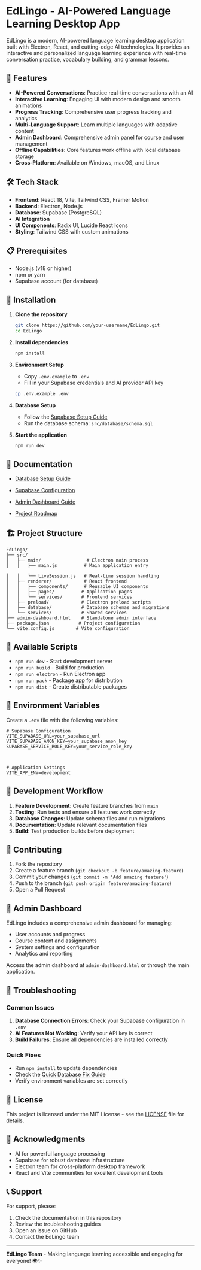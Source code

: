 # EdLingo - AI-Powered Language Learning Desktop App

EdLingo is a modern, AI-powered language learning desktop application built with Electron, React, and cutting-edge AI technologies. It provides an interactive and personalized language learning experience with real-time conversation practice, vocabulary building, and grammar lessons.

## 🚀 Features

- **AI-Powered Conversations**: Practice real-time conversations with an AI
- **Interactive Learning**: Engaging UI with modern design and smooth animations
- **Progress Tracking**: Comprehensive user progress tracking and analytics
- **Multi-Language Support**: Learn multiple languages with adaptive content
- **Admin Dashboard**: Comprehensive admin panel for course and user management
- **Offline Capabilities**: Core features work offline with local database storage
- **Cross-Platform**: Available on Windows, macOS, and Linux

## 🛠️ Tech Stack

- **Frontend**: React 18, Vite, Tailwind CSS, Framer Motion
- **Backend**: Electron, Node.js
- **Database**: Supabase (PostgreSQL)
- **AI Integration**
- **UI Components**: Radix UI, Lucide React Icons
- **Styling**: Tailwind CSS with custom animations

## 📋 Prerequisites

- Node.js (v18 or higher)
- npm or yarn
- Supabase account (for database)


## 🔧 Installation

1. **Clone the repository**
   ```bash
   git clone https://github.com/your-username/EdLingo.git
   cd EdLingo
   ```

2. **Install dependencies**
   ```bash
   npm install
   ```

3. **Environment Setup**
   - Copy `.env.example` to `.env`
   - Fill in your Supabase credentials and AI provider API key
   ```bash
   cp .env.example .env
   ```

4. **Database Setup**
   - Follow the [Supabase Setup Guide](./SUPABASE_SETUP.md)
   - Run the database schema: `src/database/schema.sql`

5. **Start the application**
   ```bash
   npm run dev
   ```

## 📖 Documentation

- [Database Setup Guide](./DATABASE_SETUP_GUIDE.md)
- [Supabase Configuration](./SUPABASE_SETUP.md)
- [Admin Dashboard Guide](./ADMIN_DASHBOARD_README.md)

- [Project Roadmap](./PROJECT_ROADMAP.md)

## 🏗️ Project Structure

```
EdLingo/
├── src/
│   ├── main/                 # Electron main process
│   │   ├── main.js          # Main application entry

│   │   └── LiveSession.js   # Real-time session handling
│   ├── renderer/            # React frontend
│   │   ├── components/      # Reusable UI components
│   │   ├── pages/          # Application pages
│   │   └── services/       # Frontend services
│   ├── preload/            # Electron preload scripts
│   ├── database/           # Database schemas and migrations
│   └── services/           # Shared services
├── admin-dashboard.html    # Standalone admin interface
├── package.json           # Project configuration
└── vite.config.js        # Vite configuration
```

## 🚦 Available Scripts

- `npm run dev` - Start development server
- `npm run build` - Build for production
- `npm run electron` - Run Electron app
- `npm run pack` - Package app for distribution
- `npm run dist` - Create distributable packages

## 🔐 Environment Variables

Create a `.env` file with the following variables:

```env
# Supabase Configuration
VITE_SUPABASE_URL=your_supabase_url
VITE_SUPABASE_ANON_KEY=your_supabase_anon_key
SUPABASE_SERVICE_ROLE_KEY=your_service_role_key



# Application Settings
VITE_APP_ENV=development
```

## 🎯 Development Workflow

1. **Feature Development**: Create feature branches from `main`
2. **Testing**: Run tests and ensure all features work correctly
3. **Database Changes**: Update schema files and run migrations
4. **Documentation**: Update relevant documentation files
5. **Build**: Test production builds before deployment

## 🤝 Contributing

1. Fork the repository
2. Create a feature branch (`git checkout -b feature/amazing-feature`)
3. Commit your changes (`git commit -m 'Add amazing feature'`)
4. Push to the branch (`git push origin feature/amazing-feature`)
5. Open a Pull Request

## 📱 Admin Dashboard

EdLingo includes a comprehensive admin dashboard for managing:

- User accounts and progress
- Course content and assignments
- System settings and configuration
- Analytics and reporting

Access the admin dashboard at `admin-dashboard.html` or through the main application.

## 🐛 Troubleshooting

### Common Issues

1. **Database Connection Errors**: Check your Supabase configuration in `.env`
2. **AI Features Not Working**: Verify your API key is correct
3. **Build Failures**: Ensure all dependencies are installed correctly

### Quick Fixes

- Run `npm install` to update dependencies
- Check the [Quick Database Fix Guide](./QUICK_DATABASE_FIX.md)
- Verify environment variables are set correctly

## 📄 License

This project is licensed under the MIT License - see the [LICENSE](LICENSE) file for details.

## 🙏 Acknowledgments

- AI for powerful language processing
- Supabase for robust database infrastructure
- Electron team for cross-platform desktop framework
- React and Vite communities for excellent development tools

## 📞 Support

For support, please:
1. Check the documentation in this repository
2. Review the troubleshooting guides
3. Open an issue on GitHub
4. Contact the EdLingo team

---

**EdLingo Team** - Making language learning accessible and engaging for everyone! 🌍✨
